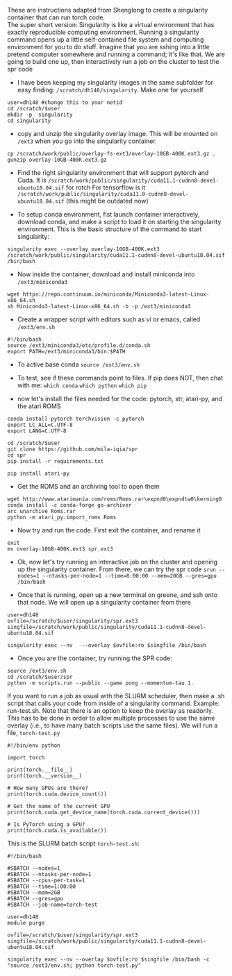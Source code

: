 These are instructions adapted from Shenglong to create a singularity container that can run torch code.  
The super short version: Singularity is like a virtual environment that has exactly reproducible computing environment. 
Running a singularity command opens up a little self-contained file system and computing environment for you to do stuff. 
Imagine that you are sshing into a little pretend computer somewhere and running a command; it's like that.
We are going to build one up, then interactively run a job on the cluster to test the spr code


- I have been keeping my singularity images in the same subfolder for easy finding: `/scratch/dh148/singularity`. Make one for yourself

```
user=dh148 #change this to your netid
cd /scratch/$user
mkdir -p  singularity
cd singularity 
```

- copy and unzip the singularity overlay image. This will be mounted on `/ext3` when you go into the singularity container.
```
cp /scratch/work/public/overlay-fs-ext3/overlay-10GB-400K.ext3.gz .
gunzip overlay-10GB-400K.ext3.gz
```

- Find the right singularity environment that will support pytorch and Cuda. It is `/scratch/work/public/singularity/cuda11.1-cudnn8-devel-ubuntu18.04.sif` for rotch
For tensorflow is it `/scratch/work/public/singularity/cuda11.0-cudnn8-devel-ubuntu18.04.sif`  (this might be outdated now)

- To setup conda environment, fist launch container interactively, download conda, and make a script to load it on starting the singularity environment. 
This is the basic structure of the command to start singularity:
```
singularity exec --overlay overlay-10GB-400K.ext3 /scratch/work/public/singularity/cuda11.1-cudnn8-devel-ubuntu18.04.sif /bin/bash
```

- Now inside the container, download and install miniconda into `/ext3/miniconda3`
``` 
wget https://repo.continuum.io/miniconda/Miniconda3-latest-Linux-x86_64.sh
sh Miniconda3-latest-Linux-x86_64.sh -b -p /ext3/miniconda3
```

- Create a wrapper script with editors such as vi or emacs, called `/ext3/env.sh` 

``` 
#!/bin/bash
source /ext3/miniconda3/etc/profile.d/conda.sh
export PATH=/ext3/miniconda3/bin:$PATH
```

- To active base conda
`source /ext3/env.sh`

- To test, see if these commands point to files. If pip does NOT, then chat with me:
`which conda`
 `which python`
 `which pip`

- now let\'s install the files needed for the code: pytorch, str, atari-py, and the atari ROMS
```
conda install pytorch torchvision -c pytorch
export LC_ALL=C.UTF-8
export LANG=C.UTF-8

cd /scratch/$user
git clone https://github.com/mila-iqia/spr
cd spr
pip install -r requirements.txt

pip install atari-py
```
- Get the ROMS and an archiving tool to open them

``` 
wget http://www.atarimania.com/roms/Roms.rar\expnd0\expndtw0\kerning0
conda install -c conda-forge go-archiver
arc unarchive Roms.rar
python -m atari_py.import_roms Roms
```

- Now try and run the code. First exit the container, and rename it
```
exit
mv overlay-10GB-400K.ext3 spr.ext3
```

- Ok, now let\'s try running an interactive job on the cluster and opening up the singularity container. From there, we can try the spr code
 `srun --nodes=1 --ntasks-per-node=1 --time=8:00:00 --mem=20GB --gres=gpu /bin/bash `

- Once that is running, open up a new terminal on greene, and ssh onto that node. We will open up a singularity container from there
```
user=dh148
ovfile=/scratch/$user/singularity/spr.ext3
singfile=/scratch/work/public/singularity/cuda11.1-cudnn8-devel-ubuntu18.04.sif

singularity exec --nv   --overlay $ovfile:ro $singfile /bin/bash
```

- Once you are the container, try running the SPR code:
```
source /ext3/env.sh
cd /scratch/$user/spr
python -m scripts.run --public --game pong --momentum-tau 1. 
```

If you want to run a job as usual with the SLURM scheduler, then make a .sh script that calls your code from inside of a singularity command. Example: run-test.sh. 
Note that there is an option to keep the overlay as readonly. This has to be done in order to allow multiple processes to use the same overlay (i.e., to have many batch scripts use the same files). 
We will run a file, `torch-test.py`

``` 
#!/bin/env python

import torch

print(torch.__file__)
print(torch.__version__)

# How many GPUs are there?
print(torch.cuda.device_count())

# Get the name of the current GPU
print(torch.cuda.get_device_name(torch.cuda.current_device()))

# Is PyTorch using a GPU?
print(torch.cuda.is_available())
```

This is the SLURM batch script `torch-test.sh`:
```
#!/bin/bash

#SBATCH --nodes=1
#SBATCH --ntasks-per-node=1
#SBATCH --cpus-per-task=1
#SBATCH --time=1:00:00
#SBATCH --mem=2GB
#SBATCH --gres=gpu
#SBATCH --job-name=torch-test

user=dh148
module purge

ovfile=/scratch/$user/singularity/spr.ext3
singfile=/scratch/work/public/singularity/cuda11.1-cudnn8-devel-ubuntu18.04.sif

singularity exec --nv --overlay $ovfile:ro $singfile /bin/bash -c "source /ext3/env.sh; python torch-test.py"
 ```


